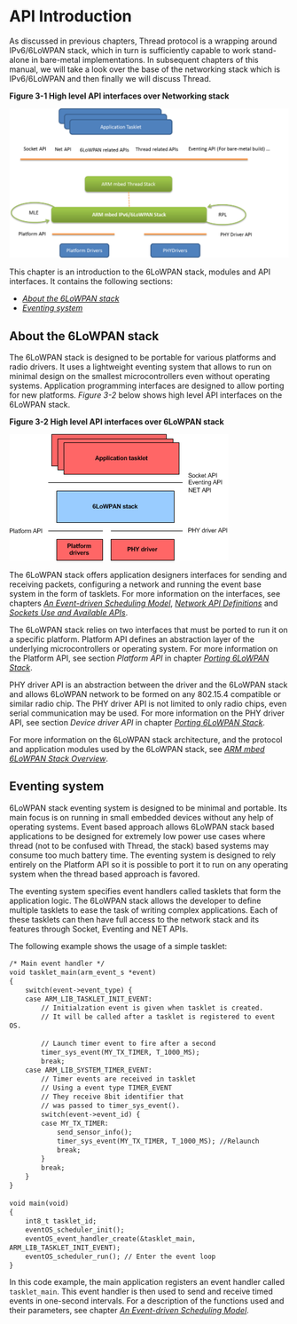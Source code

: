 API Introduction
============

As discussed in previous chapters, Thread protocol is a wrapping around IPv6/6LoWPAN stack, which in turn is sufficiently capable to work stand-alone in bare-metal implementations. In subsequent chapters of this manual, we will take a look over the base of the networking stack which is IPv6/6LoWPAN and then finally we will discuss Thread. 

**Figure 3-1 High level API interfaces over Networking stack**

![High level design Architecture](img/arch_general.png)



This chapter is an introduction to the 6LoWPAN stack, modules and API interfaces. It contains the following sections:

- [_About the 6LoWPAN stack_](#about-the-6lowpan-stack)
- [_Eventing system_](#eventing-system)


## About the 6LoWPAN stack

The 6LoWPAN stack is designed to be portable for various platforms and radio drivers. It uses a lightweight eventing system that allows to run on minimal design on the smallest microcontrollers even without operating systems. Application programming interfaces are designed to allow porting for new platforms. _Figure 3-2_ below shows high level API interfaces on the 6LoWPAN stack.

**Figure 3-2 High level API interfaces over 6LoWPAN stack**

![Bare metal 6LoWPAN](img/high_level_stack_API_interfaces.png)

The 6LoWPAN stack offers application designers interfaces for sending and receiving packets, configuring a network and running the event base system in the form of tasklets. For more information on the interfaces, see chapters [_An Event-driven Scheduling Model_](08_API_events.md), [_Network API Definitions_](09_API_network_def.md) and [_Sockets Use and Available APIs_](11_API_sockets.md).

The 6LoWPAN stack relies on two interfaces that must be ported to run it on a specific platform. Platform API defines an abstraction layer of the underlying microcontrollers or operating system. For more information on the Platform API, see section _Platform API_ in chapter [_Porting 6LoWPAN Stack_](16_API_porting.md).

PHY driver API is an abstraction between the driver and the 6LoWPAN stack and allows 6LoWPAN network to be formed on any 802.15.4 compatible or similar radio chip. The PHY driver API is not limited to only radio chips, even serial communication may be used. For more information on the PHY driver API, see section _Device driver API_ in chapter [_Porting 6LoWPAN Stack_](16_API_porting.md).

For more information on the 6LoWPAN stack architecture, and the protocol and application modules used by the 6LoWPAN stack, see [_ARM mbed 6LoWPAN Stack Overview_](01_overview.md).

## Eventing system

6LoWPAN stack eventing system is designed to be minimal and portable. Its main focus is on running in small embedded devices without any help of operating systems. Event based approach allows 6LoWPAN stack based applications to be designed for extremely low power use cases where thread (not to be confused with Thread, the stack) based systems may consume too much battery time. The eventing system is designed to rely entirely on the Platform API so it is possible to port it to run on any operating system when the thread based approach is favored.


The eventing system specifies event handlers called tasklets that form the application logic. The 6LoWPAN stack allows the developer to define multiple tasklets to ease the task of writing complex applications. Each of these tasklets can then have full access to the network stack and its features through Socket, Eventing and NET APIs.

The following example shows the usage of a simple tasklet:

```
/* Main event handler */
void tasklet_main(arm_event_s *event)
{
	switch(event->event_type) {
	case ARM_LIB_TASKLET_INIT_EVENT:
		// Initialzation event is given when tasklet is created.
		// It will be called after a tasklet is registered to event OS.

		// Launch timer event to fire after a second
		timer_sys_event(MY_TX_TIMER, T_1000_MS);
		break;
	case ARM_LIB_SYSTEM_TIMER_EVENT:
		// Timer events are received in tasklet
		// Using a event type TIMER_EVENT
		// They receive 8bit identifier that
		// was passed to timer_sys_event().
		switch(event->event_id) {
		case MY_TX_TIMER:
			send_sensor_info();
			timer_sys_event(MY_TX_TIMER, T_1000_MS); //Relaunch
			break;
		}
		break;
	}
}

void main(void)
{
	int8_t tasklet_id;
	eventOS_scheduler_init();
	eventOS_event_handler_create(&tasklet_main, ARM_LIB_TASKLET_INIT_EVENT);
	eventOS_scheduler_run(); // Enter the event loop
}
```

In this code example, the main application registers an event handler called `tasklet_main`. This event handler is then used to send and receive timed events in one-second intervals. For a description of the functions used and their parameters, see chapter [_An Event-driven Scheduling Model_](08_API_events.md).

